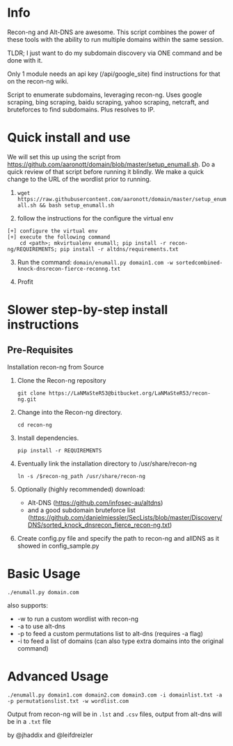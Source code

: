 # Info

Recon-ng and Alt-DNS are awesome. This script combines the power of these tools with the ability to run multiple domains within the same session.

TLDR; I just want to do my subdomain discovery via ONE command and be done with it.

Only 1 module needs an api key (/api/google_site) find instructions for that on the recon-ng wiki.

Script to enumerate subdomains, leveraging recon-ng. Uses google scraping, bing scraping, baidu scraping, yahoo scraping, netcraft, and bruteforces to find subdomains. Plus resolves to IP.

# Quick install and use

We will set this up using the script from https://github.com/aaronott/domain/blob/master/setup_enumall.sh. Do a quick review of that script before running it blindly. We make a quick change to the URL of the wordlist prior to running.

1. `wget https://raw.githubusercontent.com/aaronott/domain/master/setup_enumall.sh && bash setup_enumall.sh`

2. follow the instructions for the configure the virtual env

```
[+] configure the virtual env
[+] execute the following command
    cd <path>; mkvirtualenv enumall; pip install -r recon-ng/REQUIREMENTS; pip install -r altdns/requirements.txt
```

3. Run the command: 
`domain/enumall.py domain1.com -w sortedcombined-knock-dnsrecon-fierce-reconng.txt`

4. Profit

# Slower step-by-step install instructions
## Pre-Requisites

Installation recon-ng from Source

1. Clone the Recon-ng repository

    `git clone https://LaNMaSteR53@bitbucket.org/LaNMaSteR53/recon-ng.git`
2. Change into the Recon-ng directory.

    `cd recon-ng`

3. Install dependencies.

    `pip install -r REQUIREMENTS`

4. Eventually link the installation directory to /usr/share/recon-ng

    `ln -s /$recon-ng_path /usr/share/recon-ng`

5. Optionally (highly recommended) download: 

    + Alt-DNS (https://github.com/infosec-au/altdns)
    + and a good subdomain bruteforce list (https://github.com/danielmiessler/SecLists/blob/master/Discovery/DNS/sorted_knock_dnsrecon_fierce_recon-ng.txt)

6. Create config.py file and specify the path to recon-ng and allDNS as it showed in config_sample.py

# Basic Usage

`./enumall.py domain.com`

also supports:
+ -w to run a custom wordlist with recon-ng
+ -a to use alt-dns
+ -p to feed a custom permutations list to alt-dns (requires -a flag)
+ -i to feed a list of domains (can also type extra domains into the original command)

# Advanced Usage

`./enumall.py domain1.com domain2.com domain3.com -i domainlist.txt -a -p permutationslist.txt -w wordlist.com`

Output from recon-ng will be in `.lst` and `.csv` files, output from alt-dns will be in a `.txt` file


by @jhaddix and @leifdreizler
